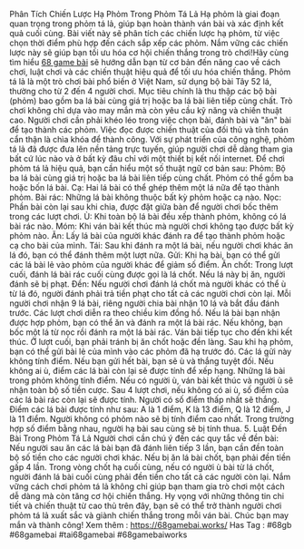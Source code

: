 Phân Tích Chiến Lược Hạ Phỏm Trong Phỏm Tá Lả
Hạ phỏm là giai đoạn quan trọng trong phỏm tá lả, giúp bạn hoàn thành ván bài và xác định kết quả cuối cùng. Bài viết này sẽ phân tích các chiến lược hạ phỏm, từ việc chọn thời điểm phù hợp đến cách sắp xếp các phỏm. Nắm vững các chiến lược này sẽ giúp bạn tối ưu hóa cơ hội chiến thắng trong trò chơi!Hãy cùng tìm hiểu  [68 game bài](https://68gamebai.works/) sẽ hướng dẫn bạn từ cơ bản đến nâng cao về cách chơi, luật chơi và các chiến thuật hiệu quả để tối ưu hóa chiến thắng.
Phỏm tá lả là một trò chơi bài phổ biến ở Việt Nam, sử dụng bộ bài Tây 52 lá, thường cho từ 2 đến 4 người chơi. Mục tiêu chính là thu thập các bộ bài (phỏm) bao gồm ba lá bài cùng giá trị hoặc ba lá bài liên tiếp cùng chất.
Trò chơi không chỉ dựa vào may mắn mà còn yêu cầu kỹ năng và chiến thuật cao. Người chơi cần phải khéo léo trong việc chọn bài, đánh bài và "ăn" bài để tạo thành các phỏm. Việc đọc được chiến thuật của đối thủ và tính toán cẩn thận là chìa khóa để thành công.
Với sự phát triển của công nghệ, phỏm tá lả đã được đưa lên nền tảng trực tuyến, giúp người chơi dễ dàng tham gia bất cứ lúc nào và ở bất kỳ đâu chỉ với một thiết bị kết nối internet.
Để chơi phỏm tá lả hiệu quả, bạn cần hiểu một số thuật ngữ cơ bản sau:
Phỏm: Bộ ba lá bài cùng giá trị hoặc ba lá bài liên tiếp cùng chất. Phỏm có thể gồm ba hoặc bốn lá bài.
Cạ: Hai lá bài có thể ghép thêm một lá nữa để tạo thành phỏm.
Bài rác: Những lá bài không thuộc bất kỳ phỏm hoặc cạ nào.
Nọc: Phần bài còn lại sau khi chia, được đặt giữa bàn để người chơi bốc thêm trong các lượt chơi.
Ù: Khi toàn bộ lá bài đều xếp thành phỏm, không có lá bài rác nào.
Móm: Khi ván bài kết thúc mà người chơi không tạo được bất kỳ phỏm nào.
Ăn: Lấy lá bài của người khác đánh ra để tạo thành phỏm hoặc cạ cho bài của mình.
Tái: Sau khi đánh ra một lá bài, nếu người chơi khác ăn lá đó, bạn có thể đánh thêm một lượt nữa.
Gửi: Khi hạ bài, bạn có thể gửi các lá bài lẻ vào phỏm của người khác để giảm số điểm.
Ăn chốt: Trong lượt cuối, đánh lá bài rác cuối cùng được gọi là lá chốt. Nếu lá này bị ăn, người đánh sẽ bị phạt.
Đền: Nếu người chơi đánh lá chốt mà người khác có thể ù từ lá đó, người đánh phải trả tiền phạt cho tất cả các người chơi còn lại.
Mỗi người chơi nhận 9 lá bài, riêng người chia bài nhận 10 lá và bắt đầu đánh trước. Các lượt chơi diễn ra theo chiều kim đồng hồ.
Nếu lá bài bạn nhận được hợp phỏm, bạn có thể ăn và đánh ra một lá bài rác. Nếu không, bạn bốc một lá từ nọc rồi đánh ra một lá bài rác.
Ván bài tiếp tục cho đến khi kết thúc. Ở lượt cuối, bạn phải tránh bị ăn chốt hoặc đền làng.
Sau khi hạ phỏm, bạn có thể gửi bài lẻ của mình vào các phỏm đã hạ trước đó. Các lá gửi này không tính điểm.
Nếu bạn gửi hết bài, bạn sẽ ù và thắng tuyệt đối. Nếu không ai ù, điểm các lá bài còn lại sẽ được tính để xếp hạng. Những lá bài trong phỏm không tính điểm.
Nếu có người ù, ván bài kết thúc và người ù sẽ nhận toàn bộ số tiền cược.
Sau 4 lượt chơi, nếu không có ai ù, số điểm của các lá bài rác còn lại sẽ được tính. Người có số điểm thấp nhất sẽ thắng.
Điểm các lá bài được tính như sau: A là 1 điểm, K là 13 điểm, Q là 12 điểm, J là 11 điểm.
Người không có phỏm nào sẽ bị tính điểm cao nhất.
Trong trường hợp số điểm bằng nhau, người hạ bài sau cùng sẽ bị tính thua.
5. Luật Đền Bài Trong Phỏm Tá Lả
Người chơi cần chú ý đến các quy tắc về đền bài:
Nếu người sau ăn các lá bài bạn đã đánh liên tiếp 3 lần, bạn cần đền toàn bộ số tiền cho các người chơi khác.
Nếu bị ăn lá bài chốt, bạn phải đền tiền gấp 4 lần.
Trong vòng chốt hạ cuối cùng, nếu có người ù bài từ lá chốt, người đánh lá bài cuối cùng phải đền tiền cho tất cả các người còn lại.
Nắm vững cách chơi phỏm tá lả không chỉ giúp bạn tham gia trò chơi một cách dễ dàng mà còn tăng cơ hội chiến thắng. Hy vọng với những thông tin chi tiết và chiến thuật từ cao thủ trên đây, bạn sẽ có thể trở thành người chơi phỏm tá lả xuất sắc và giành chiến thắng trong mỗi ván bài. Chúc bạn may mắn và thành công!
Xem thêm : https://68gamebai.works/
Has Tag : #68gb #68gamebai #tai68gamebai #68gamebaiworks
